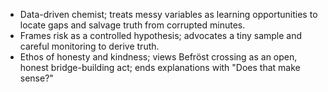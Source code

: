 - Data-driven chemist; treats messy variables as learning opportunities to locate gaps and salvage truth from corrupted minutes.
- Frames risk as a controlled hypothesis; advocates a tiny sample and careful monitoring to derive truth.
- Ethos of honesty and kindness; views Befröst crossing as an open, honest bridge-building act; ends explanations with "Does that make sense?"
